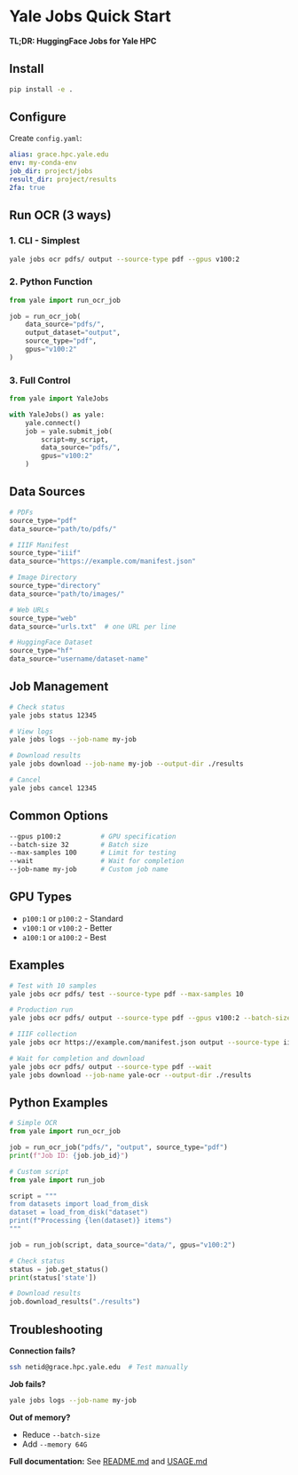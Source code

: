 # Yale Jobs Quick Start

**TL;DR: HuggingFace Jobs for Yale HPC**

## Install

```bash
pip install -e .
```

## Configure

Create `config.yaml`:

```yaml
alias: grace.hpc.yale.edu
env: my-conda-env
job_dir: project/jobs
result_dir: project/results
2fa: true
```

## Run OCR (3 ways)

### 1. CLI - Simplest

```bash
yale jobs ocr pdfs/ output --source-type pdf --gpus v100:2
```

### 2. Python Function

```python
from yale import run_ocr_job

job = run_ocr_job(
    data_source="pdfs/",
    output_dataset="output",
    source_type="pdf",
    gpus="v100:2"
)
```

### 3. Full Control

```python
from yale import YaleJobs

with YaleJobs() as yale:
    yale.connect()
    job = yale.submit_job(
        script=my_script,
        data_source="pdfs/",
        gpus="v100:2"
    )
```

## Data Sources

```python
# PDFs
source_type="pdf"
data_source="path/to/pdfs/"

# IIIF Manifest
source_type="iiif"
data_source="https://example.com/manifest.json"

# Image Directory
source_type="directory"
data_source="path/to/images/"

# Web URLs
source_type="web"
data_source="urls.txt"  # one URL per line

# HuggingFace Dataset
source_type="hf"
data_source="username/dataset-name"
```

## Job Management

```bash
# Check status
yale jobs status 12345

# View logs
yale jobs logs --job-name my-job

# Download results
yale jobs download --job-name my-job --output-dir ./results

# Cancel
yale jobs cancel 12345
```

## Common Options

```bash
--gpus p100:2          # GPU specification
--batch-size 32        # Batch size
--max-samples 100      # Limit for testing
--wait                 # Wait for completion
--job-name my-job      # Custom job name
```

## GPU Types

- `p100:1` or `p100:2` - Standard
- `v100:1` or `v100:2` - Better
- `a100:1` or `a100:2` - Best

## Examples

```bash
# Test with 10 samples
yale jobs ocr pdfs/ test --source-type pdf --max-samples 10

# Production run
yale jobs ocr pdfs/ output --source-type pdf --gpus v100:2 --batch-size 32

# IIIF collection
yale jobs ocr https://example.com/manifest.json output --source-type iiif

# Wait for completion and download
yale jobs ocr pdfs/ output --source-type pdf --wait
yale jobs download --job-name yale-ocr --output-dir ./results
```

## Python Examples

```python
# Simple OCR
from yale import run_ocr_job

job = run_ocr_job("pdfs/", "output", source_type="pdf")
print(f"Job ID: {job.job_id}")

# Custom script
from yale import run_job

script = """
from datasets import load_from_disk
dataset = load_from_disk("dataset")
print(f"Processing {len(dataset)} items")
"""

job = run_job(script, data_source="data/", gpus="v100:2")

# Check status
status = job.get_status()
print(status['state'])

# Download results
job.download_results("./results")
```

## Troubleshooting

**Connection fails?**
```bash
ssh netid@grace.hpc.yale.edu  # Test manually
```

**Job fails?**
```bash
yale jobs logs --job-name my-job
```

**Out of memory?**
- Reduce `--batch-size`
- Add `--memory 64G`

**Full documentation:** See [README.md](README.md) and [USAGE.md](USAGE.md)

